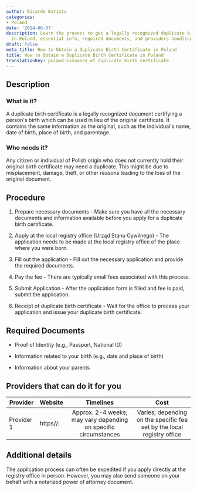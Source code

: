 ```yaml
---
author: Ricardo Batista
categories:
- Poland
date: '2024-06-07'
description: Learn the process to get a legally recognized duplicate birth certificate
  in Poland, essential info, required documents, and providers handling the issuance.
draft: false
meta_title: How to Obtain a Duplicate Birth Certificate in Poland
title: How to Obtain a Duplicate Birth Certificate in Poland
translationKey: poland-issuance_of_duplicate_birth_certificate
---
```



## Description
### What is it?
A duplicate birth certificate is a legally recognized document certifying a person's birth which can be used in lieu of the original certificate. It contains the same information as the original, such as the individual's name, date of birth, place of birth, and parentage.

### Who needs it?
Any citizen or individual of Polish origin who does not currently hold their original birth certificate may need a duplicate. This might be due to misplacement, damage, theft, or other reasons leading to the loss of the original document.

## Procedure
1. Prepare necessary documents - Make sure you have all the necessary documents and information available before you apply for a duplicate birth certificate.
   
2. Apply at the local registry office (Urząd Stanu Cywilnego) - The application needs to be made at the local registry office of the place where you were born.

3. Fill out the application - Fill out the necessary application and provide the required documents. 

4. Pay the fee - There are typically small fees associated with this process. 

5. Submit Application - After the application form is filled and fee is paid, submit the application.

6. Receipt of duplicate birth certificate - Wait for the office to process your application and issue your duplicate birth certificate.

## Required Documents
- Proof of Identity (e.g., Passport, National ID)

- Information related to your birth (e.g., date and place of birth)

- Information about your parents

## Providers that can do it for you

| Provider        |     Website     |     Timelines    |       Cost      |
| --------------- | --------------- |  :-------------: | :-------------: |
| Provider 1      |  https//:       |      Approx. 2-4 weeks; may vary depending on specific circumstances      |        Varies; depending on the specific fee set by the local registry office       |

## Additional details
The application process can often be expedited if you apply directly at the registry office in person. However, you may also send someone on your behalf with a notarized power of attorney document.